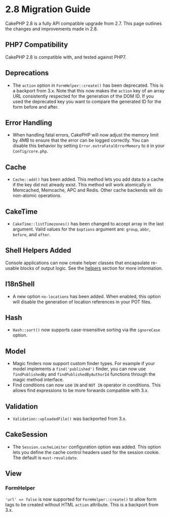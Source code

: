 # 2.8 Migration Guide

CakePHP 2.8 is a fully API compatible upgrade from 2.7. This page outlines
the changes and improvements made in 2.8.

## PHP7 Compatibility

CakePHP 2.8 is compatible with, and tested against PHP7.

## Deprecations

- The `action` option in `FormHelper::create()` has been deprecated. This is
  a backport from 3.x.
  Note that this now makes the `action` key of an array URL consistently
  respected for the generation of the DOM ID.
  If you used the deprecated key you want to compare the generated ID for the
  form before and after.

## Error Handling

- When handling fatal errors, CakePHP will now adjust the memory limit by 4MB to
  ensure that the error can be logged correctly. You can disable this behavior
  by setting `Error.extraFatalErrorMemory` to `0` in your
  `Config/core.php`.

## Cache

- `Cache::add()` has been added. This method lets you add data to
  a cache if the key did not already exist. This method will work atomically in
  Memcached, Memcache, APC and Redis. Other cache backends will do non-atomic
  operations.

## CakeTime

- `CakeTime::listTimezones()` has been changed to accept array in the last
  argument. Valid values for the `$options` argument are: `group`,
  `abbr`, `before`, and `after`.

## Shell Helpers Added

Console applications can now create helper classes that encapsulate re-usable
blocks of output logic. See the [helpers](../console-and-shells/helpers.md) section
for more information.

## I18nShell

- A new option `no-locations` has been added. When enabled, this option will
  disable the generation of location references in your POT files.

## Hash

- `Hash::sort()` now supports case-insensitive sorting via the `ignoreCase`
  option.

## Model

- Magic finders now support custom finder types. For example if your model
  implements a `find('published')` finder, you can now use `findPublishedBy`
  and `findPublishedByAuthorId` functions through the magic method interface.
- Find conditions can now use `IN` and `NOT IN` operator in conditions. This
  allows find expressions to be more forwards compatible with 3.x.

## Validation

- `Validation::uploadedFile()` was backported from 3.x.

## CakeSession

- The `Session.cacheLimiter` configuration option was added. This option lets
  you define the cache control headers used for the session cookie. The default
  is `must-revalidate`.

## View

### FormHelper

`'url' => false` is now supported for `FormHelper::create()` to allow form
tags to be created without HTML `action` attribute. This is a backport from
3.x.
